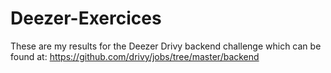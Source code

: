 # Deezer-Exercices
These are my results for the Deezer Drivy backend challenge which can be found at: https://github.com/drivy/jobs/tree/master/backend
